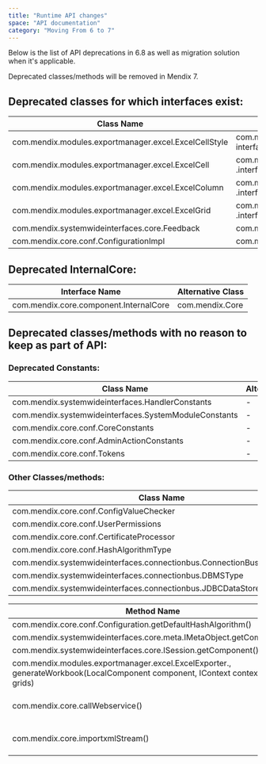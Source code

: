 ```yaml
---
title: "Runtime API changes"
space: "API documentation"
category: "Moving From 6 to 7"
---
```

Below is the list of API deprecations in 6.8 as well as migration solution when it's applicable.

Deprecated classes/methods will be removed in Mendix 7.

## Deprecated classes for which interfaces exist:

| Class Name | Alternative Interface |
| --- | --- |
| com.mendix.modules.exportmanager.excel.ExcelCellStyle | com.mendix.modules.exportmanager, interfaces.excel, .IExcelCellStyle |
| com.mendix.modules.exportmanager.excel.ExcelCell | com.mendix.modules.exportmanager, .interfaces.excel, .IExcelCell |
| com.mendix.modules.exportmanager.excel.ExcelColumn | com.mendix.modules.exportmanager, .interfaces.excel, .IExcelColumn |
| com.mendix.modules.exportmanager.excel.ExcelGrid | com.mendix.modules.exportmanager, .interfaces.excel, .IExcelGrid |
| com.mendix.systemwideinterfaces.core.Feedback | com.mendix.systemwideinterfaces.core.IFeedback |
| com.mendix.core.conf.ConfigurationImpl | com.mendix.core.conf.Configuration |

## Deprecated InternalCore:

| Interface Name | Alternative Class |
| --- | --- |
| com.mendix.core.component.InternalCore | com.mendix.Core |

## Deprecated classes/methods with no reason to keep as part of API:

### Deprecated Constants:

| Class Name | Alternative |
| --- | --- |
| com.mendix.systemwideinterfaces.HandlerConstants | - |
| com.mendix.systemwideinterfaces.SystemModuleConstants | - |
| com.mendix.core.conf.CoreConstants | - |
| com.mendix.core.conf.AdminActionConstants | - |
| com.mendix.core.conf.Tokens | - |

### Other Classes/methods:

| Class Name | Alternative |
| --- | --- |
| com.mendix.core.conf.ConfigValueChecker | -  |
| com.mendix.core.conf.UserPermissions  | -  |
| com.mendix.core.conf.CertificateProcessor | - |
| com.mendix.core.conf.HashAlgorithmType | - |
| com.mendix.systemwideinterfaces.connectionbus.ConnectionBusException | - |
| com.mendix.systemwideinterfaces.connectionbus.DBMSType | - |
| com.mendix.systemwideinterfaces.connectionbus.JDBCDataStoreConfiguration | -  |

| Method Name | Alternative |
| --- | --- |
| com.mendix.core.conf.Configuration.getDefaultHashAlgorithm() | - |
| com.mendix.systemwideinterfaces.core.meta.IMetaObject.getComponent() | - |
| com.mendix.systemwideinterfaces.core.ISession.getComponent() | - |
| com.mendix.modules.exportmanager.excel.ExcelExporter., generateWorkbook(LocalComponent component, IContext context, List<IExcelGrid> grids) | - |
| com.mendix.core.callWebservice() | Use the microflow action *Call REST Action* to do the HTTP POST |
| com.mendix.core.importxmlStream() | Use *com.mendix.core.importStream()* instead |
